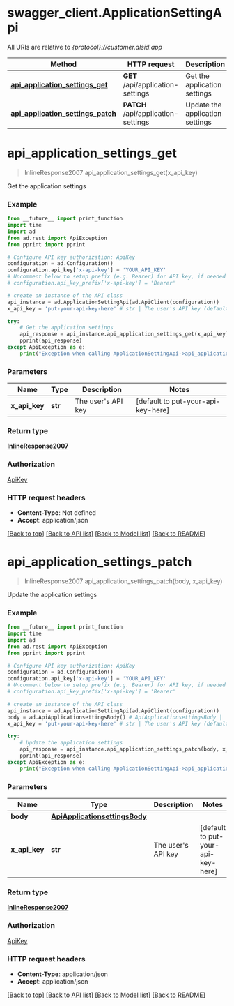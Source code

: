# swagger_client.ApplicationSettingApi

All URIs are relative to *{protocol}://customer.alsid.app*

Method | HTTP request | Description
------------- | ------------- | -------------
[**api_application_settings_get**](ApplicationSettingApi.md#api_application_settings_get) | **GET** /api/application-settings | Get the application settings
[**api_application_settings_patch**](ApplicationSettingApi.md#api_application_settings_patch) | **PATCH** /api/application-settings | Update the application settings

# **api_application_settings_get**
> InlineResponse2007 api_application_settings_get(x_api_key)

Get the application settings

### Example

```python
from __future__ import print_function
import time
import ad
from ad.rest import ApiException
from pprint import pprint

# Configure API key authorization: ApiKey
configuration = ad.Configuration()
configuration.api_key['x-api-key'] = 'YOUR_API_KEY'
# Uncomment below to setup prefix (e.g. Bearer) for API key, if needed
# configuration.api_key_prefix['x-api-key'] = 'Bearer'

# create an instance of the API class
api_instance = ad.ApplicationSettingApi(ad.ApiClient(configuration))
x_api_key = 'put-your-api-key-here' # str | The user's API key (default to put-your-api-key-here)

try:
    # Get the application settings
    api_response = api_instance.api_application_settings_get(x_api_key)
    pprint(api_response)
except ApiException as e:
    print("Exception when calling ApplicationSettingApi->api_application_settings_get: %s\n" % e)
```

### Parameters

Name | Type | Description  | Notes
------------- | ------------- | ------------- | -------------
 **x_api_key** | **str**| The user&#x27;s API key | [default to put-your-api-key-here]

### Return type

[**InlineResponse2007**](InlineResponse2007.md)

### Authorization

[ApiKey](../README.md#ApiKey)

### HTTP request headers

 - **Content-Type**: Not defined
 - **Accept**: application/json

[[Back to top]](#) [[Back to API list]](../README.md#documentation-for-api-endpoints) [[Back to Model list]](../README.md#documentation-for-models) [[Back to README]](../README.md)

# **api_application_settings_patch**
> InlineResponse2007 api_application_settings_patch(body, x_api_key)

Update the application settings

### Example

```python
from __future__ import print_function
import time
import ad
from ad.rest import ApiException
from pprint import pprint

# Configure API key authorization: ApiKey
configuration = ad.Configuration()
configuration.api_key['x-api-key'] = 'YOUR_API_KEY'
# Uncomment below to setup prefix (e.g. Bearer) for API key, if needed
# configuration.api_key_prefix['x-api-key'] = 'Bearer'

# create an instance of the API class
api_instance = ad.ApplicationSettingApi(ad.ApiClient(configuration))
body = ad.ApiApplicationsettingsBody() # ApiApplicationsettingsBody | 
x_api_key = 'put-your-api-key-here' # str | The user's API key (default to put-your-api-key-here)

try:
    # Update the application settings
    api_response = api_instance.api_application_settings_patch(body, x_api_key)
    pprint(api_response)
except ApiException as e:
    print("Exception when calling ApplicationSettingApi->api_application_settings_patch: %s\n" % e)
```

### Parameters

Name | Type | Description  | Notes
------------- | ------------- | ------------- | -------------
 **body** | [**ApiApplicationsettingsBody**](ApiApplicationsettingsBody.md)|  | 
 **x_api_key** | **str**| The user&#x27;s API key | [default to put-your-api-key-here]

### Return type

[**InlineResponse2007**](InlineResponse2007.md)

### Authorization

[ApiKey](../README.md#ApiKey)

### HTTP request headers

 - **Content-Type**: application/json
 - **Accept**: application/json

[[Back to top]](#) [[Back to API list]](../README.md#documentation-for-api-endpoints) [[Back to Model list]](../README.md#documentation-for-models) [[Back to README]](../README.md)

